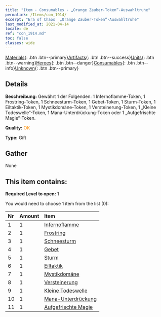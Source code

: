 ```yaml
---
title: "Item - Consumables - „Orange Zauber-Token“-Auswahltruhe"
permalink: /Items/con_1914/
excerpt: "Era of Chaos  „Orange Zauber-Token“-Auswahltruhe"
last_modified_at: 2021-04-14
locale: de
ref: "con_1914.md"
toc: false
classes: wide
---
```

 [Materials](/de/Items/){: .btn .btn--primary}[Artifacts](/de/Items/Artifacts/){: .btn .btn--success}[Units](/de/Items/Units/){: .btn .btn--warning}[Heroes](/de/Items/Heroes/){: .btn .btn--danger}[Consumables](/de/Items/Consumables/){: .btn .btn--info}[Unknown](/de/Items/Unknown/){: .btn .btn--primary}

## Details
 **Beschreibung:** Gewährt 1 der Folgenden: 1 Infernoflamme-Token, 1 Frostring-Token, 1 Schneesturm-Token, 1 Gebet-Token, 1 Sturm-Token, 1 Eiltaktik-Token, 1 Mystikdomäne-Token, 1 Versteinerung-Token, 1 „Kleine Todeswelle“-Token, 1 Mana-Unterdrückung-Token oder 1 „Aufgefrischte Magie“-Token.

 **Quality:** <span style="color: #FF8C00">OK</span>

 **Type:** Gift

## Gather

  None

## This item contains:

 **Required Level to open:** 1

 You would need to choose 1 item from the list (0):

  | Nr | Amount |     Item    |
  |:---|:-------|:------------|
  | 1 | 1 | [Infernoflamme](/de/Items/her_406/) | 
  | 2 | 1 | [Frostring](/de/Items/her_421/) | 
  | 3 | 1 | [Schneesturm](/de/Items/her_423/) | 
  | 4 | 1 | [Gebet](/de/Items/her_432/) | 
  | 5 | 1 | [Sturm](/de/Items/her_445/) | 
  | 6 | 1 | [Eiltaktik](/de/Items/her_450/) | 
  | 7 | 1 | [Mystikdomäne](/de/Items/her_470/) | 
  | 8 | 1 | [Versteinerung](/de/Items/her_471/) | 
  | 9 | 1 | [Kleine Todeswelle](/de/Items/her_456/) | 
  | 10 | 1 | [Mana-Unterdrückung](/de/Items/her_480/) | 
  | 11 | 1 | [Aufgefrischte Magie](/de/Items/her_482/) | 
